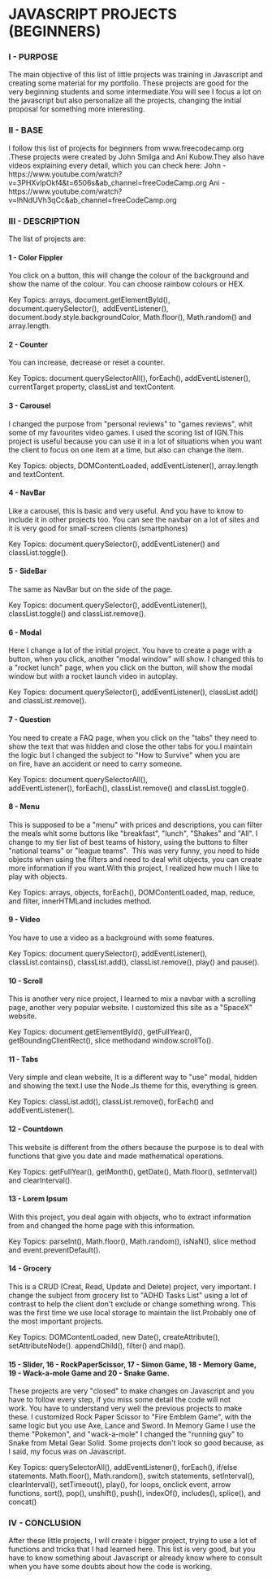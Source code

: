 <h1>JAVASCRIPT PROJECTS (BEGINNERS)</h1>

<h3>I - PURPOSE</h3>
The main objective of this list of little projects was training in Javascript and creating some material for my portfolio. These projects are good for the very beginning students and some intermediate.You will see I focus a lot on the javascript but also personalize all the projects, changing the initial proposal for something more interesting. 


<h3>II - BASE</h3>
I follow this list of projects for beginners from www.freecodecamp.org .These projects were created by John Smilga and Ani Kubow.They also have videos explaining every detail, which you can check here:
John - https://www.youtube.com/watch?v=3PHXvlpOkf4&t=6506s&ab_channel=freeCodeCamp.org
Ani - https://www.youtube.com/watch?v=lhNdUVh3qCc&ab_channel=freeCodeCamp.org


<h3>III - DESCRIPTION</h3>

  The list of projects are:
<h4>
1 - Color Fippler
</h4>
<p>
You click on a button, this will change the colour of the background and show the name of the colour. You can choose rainbow colours or HEX.

Key Topics: arrays, document.getElementById(), document.querySelector(),  addEventListener(), document.body.style.backgroundColor, Math.floor(), Math.random() and array.length.
</p>
<h4>
2 - Counter
</h4>
<p>
You can increase, decrease or reset a counter. 

Key Topics: document.querySelectorAll(), forEach(), addEventListener(), currentTarget property, classList and textContent.
</p>
<h4>
3 - Carousel
</h4>
<p>
I changed the purpose from "personal reviews" to "games reviews", whit some of my favourites video games. I used the scoring list of IGN.This project is useful because you can use it in a lot of situations when you want the client to focus on one item at a time, but also can change the item.

Key Topics: objects, DOMContentLoaded, addEventListener(), array.length and textContent.
</p>
<h4>
4 - NavBar
</h4>
<p>
Like a carousel, this is basic and very useful. And you have to know to include it in other projects too. You can see the navbar on a lot of sites and it is very good for small-screen clients (smartphones) 

Key Topics: document.querySelector(), addEventListener() and classList.toggle().
</p>
<h4>
5 - SideBar
</h4>
<p>
The same as NavBar but on the side of the page. 

Key Topics: document.querySelector(), addEventListener(), classList.toggle() and classList.remove().
</p>
<h4>
6 - Modal
</h4>
<p>
Here I change a lot of the initial project. You have to create a page with a button, when you click, another "modal window" will show. I changed this to a "rocket lunch" page, when you click on the button, will show the modal window but with a rocket launch video in autoplay. 

Key Topics: document.querySelector(), addEventListener(), classList.add() and classList.remove().
</p>
<h4>
7 - Question
</h4>
<p>
You need to create a FAQ page, when you click on the "tabs" they need to show the text that was hidden and close the other tabs for you.I maintain the logic but I changed the subject to "How to Survive" when you are on fire, have an accident or need to carry someone. 

Key Topics: document.querySelectorAll(), addEventListener(), forEach(), classList.remove() and classList.toggle().
</p>
<h4>
8 - Menu
</h4>
<p>
This is supposed to be a "menu" with prices and descriptions, you can filter the meals whit some buttons like "breakfast", "lunch", "Shakes" and "All". I change to my tier list of best teams of history, using the buttons to filter "national teams" or "league teams".  This was very funny, you need to hide objects when using the filters and need to deal whit objects, you can create more information if you want.With this project, I realized how much I like to play with objects. 

Key Topics: arrays, objects, forEach(), DOMContentLoaded, map, reduce, and filter, innerHTMLand includes method.
</p>
<h4>
9 - Video
</h4>
<p>
You have to use a video as a background with some features. 

Key Topics: document.querySelector(), addEventListener(), classList.contains(), classList.add(), classList.remove(), play() and pause().
</p>
<h4>
10 - Scroll
</h4>
<p>
This is another very nice project, I learned to mix a navbar with a scrolling page, another very popular website. I customized this site as a "SpaceX" website. 

Key Topics: document.getElementById(), getFullYear(), getBoundingClientRect(), slice methodand window.scrollTo().
</p>
<h4>
11 - Tabs
</h4>
<p>
Very simple and clean website, It is a different way to "use" modal, hidden and showing the text.I use the Node.Js theme for this, everything is green.

Key Topics: classList.add(), classList.remove(), forEach() and addEventListener().
</p>
<h4>
12 - Countdown
</h4>
<p>
This website is different from the others because the purpose is to deal with functions that give you date and made mathematical operations. 

Key Topics: getFullYear(), getMonth(), getDate(), Math.floor(), setInterval() and clearInterval().
</p>
<h4>
13 - Lorem Ipsum
</h4>
<p>
With this project, you deal again with objects, who to extract information from and changed the home page with this information. 

Key Topics: parseInt(), Math.floor(), Math.random(), isNaN(), slice method and event.preventDefault().
</p>
<h4>
14 - Grocery
</h4>
<p>
This is a CRUD (Creat, Read, Update and Delete) project, very important. I change the subject from grocery list to "ADHD Tasks List" using a lot of contrast to help the client don't exclude or change something wrong. This was the first time we use local storage to maintain the list.Probably one of the most important projects. 

Key Topics: DOMContentLoaded, new Date(), createAttribute(), setAttributeNode(). appendChild(), filter() and map(). 
</p>
<h4>
15 - Slider, 16 - RockPaperScissor, 17 - Simon Game, 18 - Memory Game, 19 - Wack-a-mole Game and 20 - Snake Game.
</h4>
<p>
These projects are very "closed" to make changes on Javascript and you have to follow every step, if you miss some detail the code will not work. You have to understand very well the previous projects to make these. I customized Rock Paper Scissor to "Fire Emblem Game", with the same logic but you use Axe, Lance and Sword. In Memory Game I use the theme "Pokemon", and "wack-a-mole" I changed the "running guy" to Snake from Metal Gear Solid. Some projects don't look so good because, as I said, my focus was on Javascript.

Key Topics: querySelectorAll(), addEventListener(), forEach(), if/else statements. Math.floor(), Math.random(), switch statements, setInterval(), clearInterval(), setTimeout(), play(), for loops, onclick event, arrow functions, sort(), pop(), unshift(), push(), indexOf(), includes(), splice(), and concat()
</p>
<h3>IV - CONCLUSION</h3>
<p>
After these little projects, I will create i bigger project, trying to use a lot of functions and tricks that I had learned here. This list is very good, but you have to know something about Javascript or already know where to consult when you have some doubts about how the code is working. 
</p>

